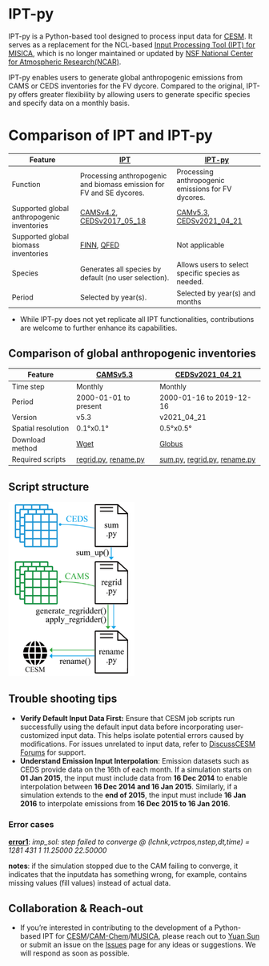 # IPT-py

IPT-py is a Python-based tool designed to process input data for [CESM](https://www.cesm.ucar.edu/). It serves as a replacement for the NCL-based [Input Processing Tool (IPT) for MISICA](https://github.com/NCAR/IPT/tree/master), which is no longer maintained or updated by [NSF National Center for Atmospheric Research(NCAR)](https://ncar.ucar.edu/). 

IPT-py enables users to generate global anthropogenic emissions from CAMS or CEDS inventories for the FV dycore. Compared to the original, IPT-py offers greater flexibility by allowing users to generate specific species and specify data on a monthly basis. 

# Comparison of IPT and IPT-py

| Feature                                    | [IPT](https://github.com/NCAR/IPT)                           | [IPT-py](https://github.com/YuanSun-UoM/IPT-py)              |
| ------------------------------------------ | ------------------------------------------------------------ | ------------------------------------------------------------ |
| Function                                   | Processing anthropogenic and biomass emission for FV and SE dycores. | Processing anthropogenic emissions for FV dycores.           |
| Supported global anthropogenic inventories | [CAMSv4.2](https://ads.atmosphere.copernicus.eu/datasets/cams-global-emission-inventories?tab=overview), [CEDSv2017_05_18](https://doi.org/10.5194/gmd-11-369-2018) | [CAMv5.3](https://permalink.aeris-data.fr/CAMS-GLOB-ANT), [CEDSv2021_04_21](https://data.pnnl.gov/dataset/CEDS-4-21-21) |
| Supported global biomass inventories       | [FINN](https://www2.acom.ucar.edu/modeling/finn-fire-inventory-ncar), [QFED](https://gmao.gsfc.nasa.gov/research/science_snapshots/global_fire_emissions.php#:~:text=The%20Quick%20Fire%20Emissions%20Dataset%20%28QFED%29%20was%20developed,Observing%20System%20%28GEOS%29%20modeling%20and%20data%20assimilation%20systems.) | Not applicable                                               |
| Species                                    | Generates all species by default (no user selection).        | Allows users to select specific species as needed.           |
| Period                                     | Selected by year(s).                                         | Selected by year(s) and months                               |

- While IPT-py does not yet replicate all IPT functionalities, contributions are welcome to further enhance its capabilities.

## Comparison of global anthropogenic inventories

| Feature            | [CAMSv5.3](https://permalink.aeris-data.fr/CAMS-GLOB-ANT)    | [CEDSv2021_04_21](https://data.pnnl.gov/dataset/CEDS-4-21-21) |
| ------------------ | ------------------------------------------------------------ | ------------------------------------------------------------ |
| Time step          | Monthly                                                      | Monthly                                                      |
| Period             | 2000-01-01 to present                                        | 2000-01-16 to 2019-12-16                                     |
| Version            | v5.3                                                         | v2021_04_21                                                  |
| Spatial resolution | 0.1°x0.1°                                                    | 0.5°x0.5°                                                    |
| Download method    | [Wget](https://permalink.aeris-data.fr/CAMS-GLOB-ANT)        | [Globus](https://www.globus.org/data-transfer)               |
| Required scripts   | [regrid.py](./src/anthro_emission/fv/regrid.py), [rename.py]((./src/anthro_emission/fv/rename.py)) | [sum.py]((./src/anthro_emission/fv/sum.py)), [regrid.py]((./src/anthro_emission/fv/regrid.py)), [rename.py]((./src/anthro_emission/fv/rename.py)) |

## Script structure

<img src="./diagram/script_structure.png" alt="script_structure" width="50%">

## Trouble shooting tips
- **Verify Default Input Data First:** Ensure that CESM job scripts run successfully using the default input data before incorporating user-customized input data. This helps isolate potential errors caused by modifications. For issues unrelated to input data, refer to [DiscussCESM Forums](https://bb.cgd.ucar.edu/cesm/) for support.
- **Understand Emission Input Interpolation**: Emission datasets such as CEDS provide data on the 16th of each month. If a simulation starts on **01 Jan 2015**, the input must include data from **16 Dec 2014** to enable interpolation between **16 Dec 2014 and 16 Jan 2015**. Similarly, if a simulation extends to the **end of 2015**, the input must include **16 Jan 2016** to interpolate emissions from **16 Dec 2015 to 16 Jan 2016**.

### Error cases

**[error1](./troubleshooting/error1/)**: *imp_sol: step failed to converge @ (lchnk,vctrpos,nstep,dt,time) =     1281     431       1   11.25000       22.50000*  

**notes**: if the simulation stopped due to the CAM failing to converge, it indicates that the inputdata has something wrong, for example, contains missing values (fill values) instead of actual data.



## Collaboration & Reach-out

- If you’re interested in contributing to the development of a Python-based IPT for [CESM](https://github.com/ESCOMP/CESM)/[CAM-Chem](https://wiki.ucar.edu/display/camchem/Home)/[MUSICA](https://wiki.ucar.edu/display/MUSICA/MUSICA+Home), please reach out to [Yuan Sun](https://github.com/YuanSun-UoM) or submit an issue on the [Issues](https://github.com/YuanSun-UoM/IPT-py/issues) page for any ideas or suggestions. We will respond as soon as possible.
